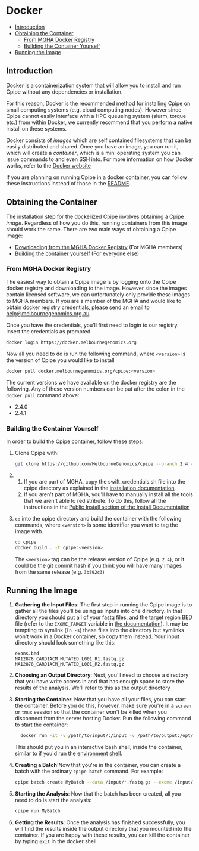 # Docker
* [Introduction](#introduction)
* [Obtaining the Container](#obtaining-the-container)
	* [From MGHA Docker Registry](#from-mgha-docker-registry)
	* [Building the Container Yourself](#building-the-container-yourself)
* [Running the Image](#running-the-image)

## Introduction
Docker is a containerization system that will allow you to install and run Cpipe without any dependencies or installation.

For this reason, Docker is the recommended method for installing Cpipe on small computing systems (e.g. cloud computing nodes).
However since Cpipe cannot easily interface with a HPC queueing system (slurm, torque etc.) from within Docker, we
currently recommend that you perform a native install on these systems.

Docker consists of *images* which are self contained filesystems that can be easily distributed and shared. Once you have
an image, you can run it, which will create a *container*, which is a mini operating system you can issue commands to
and even SSH into. For more information on how Docker works, refer to the [Docker website](https://www.docker.com/what-docker)

If you are planning on running Cpipe in a docker container, you can follow these instructions instead of those in the
[README](../README.md).

## Obtaining the Container
The installation step for the dockerized Cpipe involves obtaining a Cpipe *image*. Regardless of how you do this, running
containers from this image should work the same. There are two main ways of obtaining a Cpipe image:
* [Downloading from the MGHA Docker Registry](#from-mgha-docker-registry) (For MGHA members)
* [Building the container yourself](#building-the-container-yourself) (For everyone else)

### From MGHA Docker Registry
The easiest way to obtain a Cpipe image is by logging onto the Cpipe docker registry and downloading to the image. However
since the images contain licensed software, we can unfortunately only provide these images to MGHA members. If you are
a member of the MGHA and would like to obtain docker registry credentials, please send an email to help@melbournegenomics.org.au.

Once you have the credentials, you'll first need to login to our registry. Insert the credentials as prompted.
```bash
docker login https://docker.melbournegenomics.org
```

Now all you need to do is run the following command, where `<version>` is the version of Cpipe you would like to install
```bash
docker pull docker.melbournegenomics.org/cpipe:<version>
```
The current versions we have available on the docker registry are the following. Any of these version numbers can be put 
after the colon in the `docker pull` command above:
* 2.4.0
* 2.4.1

### Building the Container Yourself

In order to build the Cpipe container, follow these steps:

1. Clone Cpipe with:

    ```bash
    git clone https://github.com/MelbourneGenomics/cpipe --branch 2.4 --depth 1
    ```
2.
    1. If you are part of MGHA, copy the swift_credentials.sh file into the cpipe directory as explained in the [installation documentation](install.md#mgha-install).
    2. If you aren't part of MGHA, you'll have to manually install all the tools that we aren't able to redistribute. To do this, follow all the instructions in the [Public Install section of the Install Documentation](install.md#public-install)
3. `cd` into the cpipe directory and build the container with the following commands,
 where `<version>` is some identifier you want to tag the image with.
    ```bash
    cd cpipe
    docker build . -t cpipe:<version>
    ```
    The `<version>` tag can be the release version of Cpipe (e.g. `2.4`), or it could be the git commit hash if you think
    you will have many images from the same release (e.g. `3b592c3`)

## Running the Image

1. **Gathering the Input Files**: The first step in running the Cpipe image is to gather all the files you'll be using as inputs into one directory. In 
	that directory you should put all of your fastq files, and the target region BED file (refer to the `EXOME_TARGET` variable
	in [the documentation](configuration.md#options)). It may be tempting to symlink (`ln -s`) these files into the directory
	but symlinks won't work in a Docker container, so copy them instead. Your input directory should look something like
	this:
	```
	exons.bed
	NA12878_CARDIACM_MUTATED_L001_R1.fastq.gz
	NA12878_CARDIACM_MUTATED_L001_R2.fastq.gz
	```
2.  **Choosing an Output Directory**: Next, you'll need to choose a directory that you have write access in and that has enough space to store the results of 
	the analysis. We'll refer to this as the output directory
	
3.  **Starting the Container**: Now that you have all your files, you can start the container. Before you do this, however,
 make sure you're in a `screen` or `tmux` session so that the container won't be killed when you disconnect from the server
  hosting Docker. Run the following command to start the container:
	```bash
	  docker run -it -v /path/to/input/:/input -v /path/to/output:/opt/cpipe/batches cpipe:<tag>
	```
	This should put you in an interactive bash shell, inside the container, similar to if you'd run the 
	[environment shell](batches.md#cpipe_environment).

4. **Creating a Batch**:Now that you're in the container, you can create a batch with the ordinary `cpipe batch` command. For example:
	```bash
	cpipe batch create MyBatch --data /input/*.fastq.gz --exome /input/*.bed
	```
	
5. **Starting the Analysis**: Now that the batch has been created, all you need to do is start the analysis:
	```bash
	cpipe run MyBatch
	```
6. **Getting the Results**: Once the analysis has finished successfully, you will find the results inside the output
	directory that you mounted into the container. If you are happy with these results, you can kill the container by
	typing `exit` in the docker shell.

